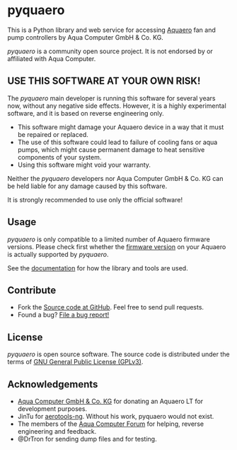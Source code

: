 # pyquaero

This is a Python library and web service for accessing [Aquaero](https://aquacomputer.de/aquaero-5.html) fan and pump controllers by Aqua Computer GmbH & Co. KG.

_pyquaero_ is a community open source project. It is not endorsed by or affiliated with Aqua Computer.

## USE THIS SOFTWARE AT YOUR OWN RISK!

The _pyquaero_ main developer is running this software for several years now, without any negative side effects. However, it is a highly experimental software, and it is based on reverse engineering only.

* This software might damage your Aquaero device in a way that it must be repaired or replaced.
* The use of this software could lead to failure of cooling fans or aqua pumps, which might cause permanent damage to heat sensitive components of your system.
* Using this software might void your warranty.

Neither the _pyquaero_ developers nor Aqua Computer GmbH & Co. KG can be held liable for any damage caused by this software.

It is strongly recommended to use only the official software!

## Usage

_pyquaero_ is only compatible to a limited number of Aquaero firmware versions. Please check first whether the [firmware version](https://shredzone.org/docs/pyquaero/firmware/) on your Aquaero is actually supported by _pyquaero_.

See the [documentation](https://shredzone.org/docs/pyquaero/index.html) for how the library and tools are used.

## Contribute

* Fork the [Source code at GitHub](https://github.com/shred/pyquaero). Feel free to send pull requests.
* Found a bug? [File a bug report!](https://github.com/shred/pyquaero/issues)

## License

_pyquaero_ is open source software. The source code is distributed under the terms of [GNU General Public License (GPLv3)](https://www.gnu.org/licenses/gpl-3.0.en.html#content).

## Acknowledgements

* [Aqua Computer GmbH & Co. KG](https://www.aquacomputer.de) for donating an Aquaero LT for development purposes.
* JinTu for [aerotools-ng](https://github.com/JinTu/aerotools-ng). Without his work, pyquaero would not exist.
* The members of the [Aqua Computer Forum](https://forum.aquacomputer.de) for helping, reverse engineering and feedback.
* @DrTron for sending dump files and for testing.
